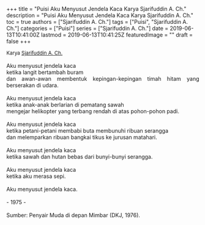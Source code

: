 +++
title = "Puisi Aku Menyusut Jendela Kaca Karya Sjarifuddin A. Ch."
description = "Puisi Aku Menyusut Jendela Kaca Karya Sjarifuddin A. Ch."
toc = true
authors = ["Sjarifuddin A. Ch."]
tags = ["Puisi", "Sjarifuddin A. Ch."]
categories = ["Puisi"]
series = ["Sjarifuddin A. Ch."]
date = 2019-06-13T10:41:00Z
lastmod = 2019-06-13T10:41:25Z
featuredImage = ""
draft = false
+++

<div style="text-align: justify;">
<div style="font-size: small;">Karya <a href="/authors/sjarifuddin-a.-ch./" target="_blank">Sjarifuddin A. Ch.</a></div><br />
Aku menyusut jendela kaca<br />ketika langit bertambah buram<br />dan awan-awan membentuk kepingan-kepingan timah hitam yang berserakan di udara.<br /><br />Aku menyusut jendela kaca<br />ketika anak-anak berlarian di pematang sawah<br />mengejar helikopter yang terbang rendah di atas pohon-pohon padi.<br /><br />Aku menyusut jendela kaca<br />ketika petani-petani membabi buta membunuhi ribuan serangga<br />dan melemparkan ribuan bangkai tikus ke jurusan matahari.<br /><br />Aku menyusut jendela kaca<br />ketika sawah dan hutan bebas dari bunyi-bunyi serangga.<br /><br />Aku menyusut jendela kaca<br />ketika aku merasa sepi.<br /><br />Aku menyusut jendela kaca.<br /><br />- 1975 -</i> </div><div style="text-align: justify;"><br /></div><div style="text-align: justify;">Sumber: Penyair Muda di depan Mimbar (DKJ, 1976).</div></div>
